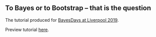 ## To Bayes or to Bootstrap – that is the question
The tutorial produced for [BayesDays at Liverpool 2019](https://riskinstitute.uk/events/bayesdays/).

Preview tutorial [here](https://htmlpreview.github.io/?https://github.com/dmi3kno/BayesBootstrap/blob/master/ToBayesOrBootstrap.html).
